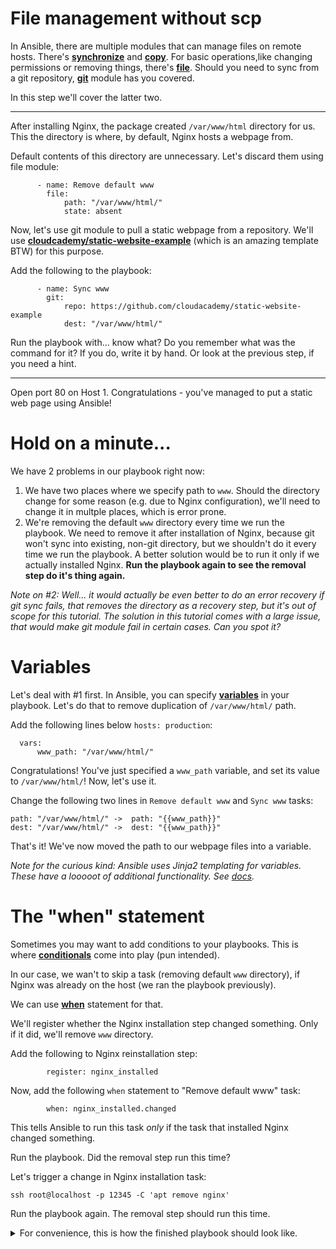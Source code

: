 # File management without scp

In Ansible, there are multiple modules that can manage files on remote hosts.
There's
[**synchronize**](https://docs.ansible.com/ansible/latest/modules/synchronize_module.html)
and
[**copy**](https://docs.ansible.com/ansible/latest/modules/copy_module.html).
For basic operations,like changing permissions or removing things, there's
[**file**](https://docs.ansible.com/ansible/latest/modules/file_module.html).
Should you need to sync from a git repository,
[**git**](https://docs.ansible.com/ansible/latest/modules/git_module.html)
module has you covered.

In this step we'll cover the latter two.

---

After installing Nginx, the package created `/var/www/html` directory for us.
This the directory is where, by default, Nginx hosts a webpage from.

Default contents of this directory are unnecessary. Let's discard them using
file module:

```
      - name: Remove default www
        file:
            path: "/var/www/html/"
            state: absent
```

Now, let's use git module to pull a static webpage from a repository. We'll use
[**cloudcademy/static-website-example**](https://github.com/cloudacademy/static-website-example)
(which is an amazing template BTW) for this purpose.

Add the following to the playbook:

```
      - name: Sync www
        git:
            repo: https://github.com/cloudacademy/static-website-example
            dest: "/var/www/html/"
```

Run the playbook with... know what? Do you remember what was the command for it?
If you do, write it by hand. Or look at the previous step, if you need a hint.

---

Open port 80 on Host 1. Congratulations - you've managed to put a static web
page using Ansible!

# Hold on a minute...

We have 2 problems in our playbook right now:

1. We have two places where we specify path to `www`. Should the directory
   change for some reason (e.g. due to Nginx configuration), we'll need to
   change it in multple places, which is error prone.
2. We're removing the default `www` directory every time we run the playbook.
   We need to remove it after installation of Nginx, because git won't sync
   into existing, non-git directory, but we shouldn't do it every time we run
   the playbook. A better solution would be to run it only if we actually
   installed Nginx. **Run the playbook again to see the removal step do it's
   thing again.**

*Note on #2: Well... it would actually be even better to do an error recovery
if git sync fails, that removes the directory as a recovery step, but it's out
of scope for this tutorial. The solution in this tutorial comes with a large
issue, that would make git module fail in certain cases. Can you spot it?*

# Variables

Let's deal with #1 first. In Ansible, you can specify
[**variables**](https://docs.ansible.com/ansible/latest/user_guide/playbooks_variables.html)
in your playbook. Let's do that to remove duplication of `/var/www/html/`
path.

Add the following lines below `hosts: production`:

```
  vars:
      www_path: "/var/www/html/"
```

Congratulations! You've just specified a `www_path` variable, and set its value
to `/var/www/html/`! Now, let's use it.

Change the following two lines in `Remove default www` and `Sync www` tasks:

```
path: "/var/www/html/" ->  path: "{{www_path}}"
dest: "/var/www/html/" ->  dest: "{{www_path}}"
```

That's it! We've now moved the path to our webpage files into a variable.

*Note for the curious kind: Ansible uses Jinja2 templating for variables. These
have a looooot of additional functionality. See
[docs](https://docs.ansible.com/ansible/latest/user_guide/playbooks_variables.html#transforming-variables-with-jinja2-filters).*

# The "when" statement

Sometimes you may want to add conditions to your playbooks. This is where
[**conditionals**](https://docs.ansible.com/ansible/latest/user_guide/playbooks_conditionals.html)
come into play (pun intended).

In our case, we wan't to skip a task (removing default `www` directory), if
Nginx was already on the host (we ran the playbook previously).

We can use
[**when**](https://docs.ansible.com/ansible/latest/user_guide/playbooks_conditionals.html#the-when-statement)
statement for that.

We'll register whether the Nginx installation step changed something. Only if
it did, we'll remove `www` directory.

Add the following to Nginx reinstallation step:

```
        register: nginx_installed
```

Now, add the following `when` statement to "Remove default www" task:

```
        when: nginx_installed.changed
```

This tells Ansible to run this task *only* if the task that installed Nginx
changed something.

Run the playbook. Did the removal step run this time?

Let's trigger a change in Nginx installation task:

```
ssh root@localhost -p 12345 -C 'apt remove nginx'
```

Run the playbook again. The removal step should run this time.

<details>
<summary>
For convenience, this is how the finished playbook should look like.
</summary>
<p>
```
---

- name: Setup HTTP server
  hosts: production
  vars:
        www_path: "/var/www/html/"
  tasks:
      - name: Update apt cache and install Nginx
        apt: name=nginx state=present update-cache=true
        register: nginx_installed
      - name: Update apt cache and install Git
        apt: name=git state=present update-cache=true
      - name: Start Nginx
        service:
            name: nginx
            state: started
      - name: Remove default www
        file:
            path: "{{www_path}}"
            state: absent
        when: nginx_installed is changed
      - name: Sync www
        git:
            repo: https://github.com/cloudacademy/static-website-example
            dest: "{{www_path}}"
```

</p>
</details>

---

# Aaaand scene...
